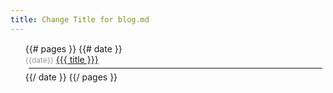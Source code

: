 ```yaml
---
title: Change Title for blog.md
---
```


<style>
ul.posts {
  margin-top: 15px;
}
ul.posts li {
  list-style: none
}
ul.posts hr {
  margin: 5px 5px;
}
ul.posts span {
  font-size: 12px;
  color: #999;
}
</style>

<ul class="posts">
{{# pages }}
 {{# date }}
 <li>
  <span class='pull-right'>{{date}}</span> 
  <a href="{{site.url}}{{link}}">{{{ title }}}</a>
  <hr/>
 </li>
 {{/ date }}
{{/ pages }}
</ul>

